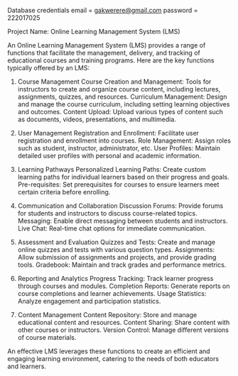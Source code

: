 

 Database credentials
email = gakwerere@gmail.com
password = 222017025

Project Name: Online Learning Management System (LMS)


An Online Learning Management System (LMS) provides a range of functions that facilitate the management, delivery, and tracking of educational courses and training programs. Here are the key functions typically offered by an LMS:

1. Course Management
Course Creation and Management: Tools for instructors to create and organize course content, including lectures, assignments, quizzes, and resources.
Curriculum Management: Design and manage the course curriculum, including setting learning objectives and outcomes.
Content Upload: Upload various types of content such as documents, videos, presentations, and multimedia.

2. User Management
Registration and Enrollment: Facilitate user registration and enrollment into courses.
Role Management: Assign roles such as student, instructor, administrator, etc.
User Profiles: Maintain detailed user profiles with personal and academic information.

3. Learning Pathways
Personalized Learning Paths: Create custom learning paths for individual learners based on their progress and goals.
Pre-requisites: Set prerequisites for courses to ensure learners meet certain criteria before enrolling.

4. Communication and Collaboration
Discussion Forums: Provide forums for students and instructors to discuss course-related topics.
Messaging: Enable direct messaging between students and instructors.
Live Chat: Real-time chat options for immediate communication.

5. Assessment and Evaluation
Quizzes and Tests: Create and manage online quizzes and tests with various question types.
Assignments: Allow submission of assignments and projects, and provide grading tools.
Gradebook: Maintain and track grades and performance metrics.

6. Reporting and Analytics
Progress Tracking: Track learner progress through courses and modules.
Completion Reports: Generate reports on course completions and learner achievements.
Usage Statistics: Analyze engagement and participation statistics.

7. Content Management
Content Repository: Store and manage educational content and resources.
Content Sharing: Share content with other courses or instructors.
Version Control: Manage different versions of course materials.


An effective LMS leverages these functions to create an efficient and engaging learning environment, catering to the needs of both educators and learners.

